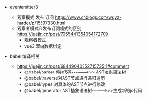 
- eventemitter3
    - 观察模式 发布 订阅   https://www.cnblogs.com/wuyz-harder/p/15597330.html
    - 观察者模式和发布订阅模式的区别 https://juejin.cn/post/7055441354054172709
        - 观察者模式
        - vue3 双向数据绑定


- babel 编译相关
    - https://juejin.cn/post/6844904035271573511#comment
        - @babel/parser 将js代码------>>> AST抽象语法树
        - @babel/traverse对AST节点进行递归遍历
        - @babel/types 对具体的AST节点进行修改
        - @babel/generator AST抽象语法树----->>>生成新的js代码
